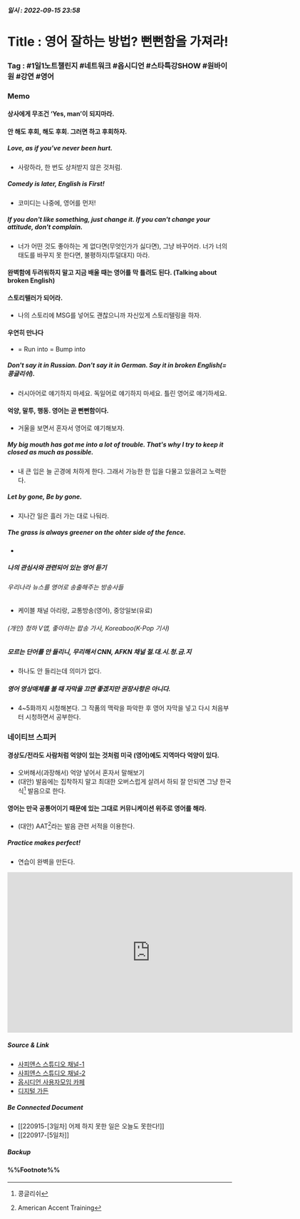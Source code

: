 ##### 일시 : 2022-09-15 23:58

# Title : 영어 잘하는 방법? 뻔뻔함을 가져라!

### **Tag** : #1일1노트챌린지 #네트워크 #옵시디언 #스타특강SHOW #원바이원 #강연 #영어

### Memo

#### 상사에게 무조건 ‘Yes, man’이 되지마라.

#### 안 해도 후회, 해도 후회. 그러면 하고 후회하자.

##### Love, as if you've never been hurt.
- 사랑하라, 한 번도 상처받지 않은 것처럼.

##### Comedy is later, English is First!
- 코미디는 나중에, 영어를 먼저!

##### If you don't like something, just change it. If you can't change your attitude, don't complain.
- 너가 어떤 것도 좋아하는 게 없다면(무엇인가가 싫다면), 그냥 바꾸어라. 너가 너의 태도를 바꾸지 못 한다면, 불평하지(투덜대지) 마라.

#### 완벽함에 두려워하지 말고 지금 배울 때는 영어를 막 틀려도 된다. (Talking about broken English)

#### 스토리텔러가 되어라.
- 나의 스토리에 MSG를 넣어도 괜찮으니까 자신있게 스토리텔링을 하자.

#### 우연히 만나다
- = Run into = Bump into

##### Don't say it in Russian. Don't say it in German. Say it in broken English(=콩글리쉬).
- 러시아어로 얘기하지 마세요. 독일어로 얘기하지 마세요. 틀린 영어로 얘기하세요.

#### 억양, 말투, 행동. 영어는 곧 뻔뻔함이다.
- 거울을 보면서 혼자서 영어로 얘기해보자.

##### My big mouth has got me into a lot of trouble. That's why I try to keep it closed as much as possible.
- 내 큰 입은 늘 곤경에 처하게 한다. 그래서 가능한 한 입을 다물고 있을려고 노력한다.

##### Let by gone, Be by gone.
- 지나간 일은 흘러 가는 대로 나둬라.

##### The grass is always greener on the ohter side of the fence.
- 

##### 나의 관심사와 관련되어 있는 영어 듣기

###### 우리나라 뉴스를 영어로 송출해주는 방송사들
- 케이블 채널 아리랑, 교통방송(영어), 중앙일보(유료)

###### (개인) 청하 V앱, 좋아하는 팝송 가사, Koreaboo(K-Pop 기사)

##### 모르는 단어를 안 들리니, 무리해서 CNN, AFKN 채널 절.대.시.청.금.지
- 하나도 안 들리는데 의미가 없다.

##### 영어 영상매체를 볼 때 자막을 끄면 좋겠지만 권장사항은 아니다.
- 4~5화까지 시청해본다. 그 작품의 맥락을 파악한 후 영어 자막을 넣고 다시 처음부터 시청하면서 공부한다.

### 네이티브 스피커

#### 경상도/전라도 사람처럼 억양이 있는 것처럼 미국 (영어)에도 지역마다 억양이 있다.
- 오버해서(과장해서) 억양 넣어서 혼자서 말해보기
- (대안) 발음에는 집착하지 말고 최대한 오버스럽게 살려서 하되 잘 안되면 그냥 한국식[^1] 발음으로 한다.

#### 영어는 만국 공통어이기 때문에 있는 그대로 커뮤니케이션 위주로 영어를 해라.
- (대안) AAT[^2]라는 발음 관련 서적을 이용한다.

##### Practice makes perfect!
- 연습이 완벽을 만든다.

<iframe width="640" height="360" src="https://www.youtube.com/embed/C86RWPGsEos" title="[풀버전] 김영철이 소름돋게 맞추는 영어 못하는 사람들의 특징 | #스타특강쇼 #사피엔스 | CJ ENM 120128 방송" frameborder="0" allow="accelerometer; autoplay; clipboard-write; encrypted-media; gyroscope; picture-in-picture" allowfullscreen></iframe>

##### Source & Link
- [사피앤스 스튜디오 채널-1](https://youtu.be/C86RWPGsEos)
- [사피앤스 스튜디오 채널-2](https://youtu.be/C86RWPGsEos)
- [옵시디언 사용자모임 카페](https://cafe.naver.com/obsidianary/)
- [디지털 가든](https://chunghasull.netlify.app/220916-4일차-영어-잘하는-방법-뻔뻔함을-가져라)

##### Be Connected Document
- [[220915-[3일차] 어제 하지 못한 일은 오늘도 못한다!]]
- [[220917-[5일차]]

##### Backup


#### %%Footnote%%

[^1]: 콩글리쉬
[^2]: American Accent Training